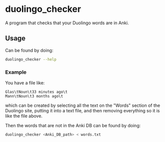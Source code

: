 # duolingo_checker

A program that checks that your Duolingo words are in Anki.

## Usage

Can be found by doing:
```bash
duolingo_checker --help
```

### Example

You have a file like:
```text
Glas\tNoun\t33 minutes ago\t
Mann\tNoun\t3 months ago\t
```
which can be created by selecting all the text on the
"Words" section of the Duolingo site, putting it into
a text file, and then removing everything so it is like
the file above.

Then the words that are not in the Anki DB can be found
by doing:
```bash
duolingo_checker <Anki_DB_path> < words.txt
```
